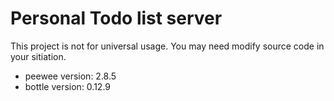 # Personal Todo list server

This project is not for universal usage. You may need modify source code in your sitiation.

* peewee version: 2.8.5
* bottle version: 0.12.9
